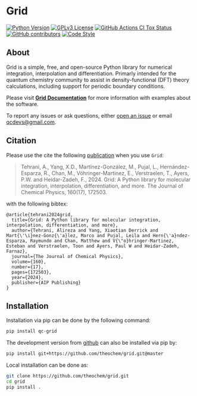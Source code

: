 # Grid

[![Python Version](https://img.shields.io/badge/python-3.9%2B-blue.svg)](https://docs.python.org/3/whatsnew/3.9.html)
[![GPLv3 License](https://img.shields.io/badge/License-GPL%20v3-yellow.svg)](https://opensource.org/licenses/)
[![GitHub Actions CI Tox Status](https://github.com/theochem/grid/actions/workflows/pytest.yaml/badge.svg)](https://github.com/theochem/grid/actions/workflows/pytest.yaml)
[![GitHub contributors](https://img.shields.io/github/contributors/theochem/grid.svg)](https://github.com/theochem/grid/graphs/contributors)
[![Code Style](https://img.shields.io/badge/code%20style-black-black.svg)](https://black.readthedocs.io/en/stable/)

## About
Grid is a simple, free, and open-source Python library for numerical integration, interpolation and differentiation.
Primarly intended for the quantum chemistry community to assist in density-functional (DFT) theory calculations,
including support for periodic boundary conditions.

Please visit [**Grid Documentation**](https://grid.qcdevs.org/) for more information with
examples about the software.

To report any issues or ask questions, either [open an issue](
https://github.com/theochem/grid/issues/new) or email [qcdevs@gmail.com]().


## Citation
Please use the cite the following [publication](https://doi.org/10.1063/5.0202240) when you use `Grid`:

> Tehrani, A., Yang, X.D., Martínez-González, M., Pujal, L., Hernández-Esparza, R., Chan, M., Vöhringer-Martinez, E., Verstraelen, T., Ayers, P.W. and Heidar-Zadeh, F., 2024. Grid: A Python library for molecular integration, interpolation, differentiation, and more. The Journal of Chemical Physics, 160(17), 172503.

with the following bibtex:

```
@article{tehrani2024grid,
  title={Grid: A Python library for molecular integration, interpolation, differentiation, and more},
  author={Tehrani, Alireza and Yang, Xiaotian Derrick and Mart{\'\i}nez-Gonz{\'a}lez, Marco and Pujal, Leila and Hern{\'a}ndez-Esparza, Raymundo and Chan, Matthew and V{\"o}hringer-Martinez, Esteban and Verstraelen, Toon and Ayers, Paul W and Heidar-Zadeh, Farnaz},
  journal={The Journal of Chemical Physics},
  volume={160},
  number={17},
  pages={172503},
  year={2024},
  publisher={AIP Publishing}
}
```

## Installation

Installation via pip can be done by the following command:
```bash
pip install qc-grid
```

The development version from [github](https://github.com/theochem/grid) can also be installed via pip by:
```bash
pip install git+https://github.com/theochem/grid.git@master
```

Local installation can be done as:
```bash
git clone https://github.com/theochem/grid.git
cd grid
pip install .
```
